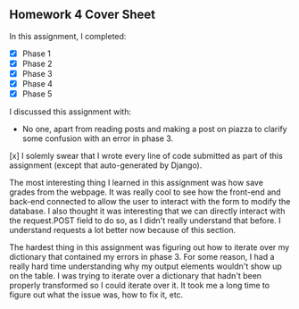 Homework 4 Cover Sheet
----------------------

In this assignment, I completed:

- [x] Phase 1
- [x] Phase 2
- [x] Phase 3
- [x] Phase 4
- [x] Phase 5

I discussed this assignment with:

- No one, apart from reading posts and making a post on piazza to clarify some confusion with an error in phase 3. 

[x] I solemly swear that I wrote every line of code submitted as part
of this assignment (except that auto-generated by Django).

The most interesting thing I learned in this assignment was how save grades from the webpage. It was really cool to see how the front-end
and back-end connected to allow the user to interact with the form to modify the database. I also thought it was interesting that we can 
directly interact with the request.POST field to do so, as I didn't really understand that before. I understand requests a lot better now because of this section.

The hardest thing in this assignment was figuring out how to iterate over my dictionary that contained my errors in phase 3. For some reason, I had a really hard time understanding why my output elements wouldn't show up on the table. I was trying to iterate over a dictionary that hadn't been properly transformed so I could iterate over it. It took me a long time to figure out what the issue was, 
how to fix it, etc. 